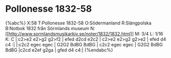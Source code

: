 # Pollonesse 1832-58

{%abc%}
X:58
T:Pollonesse 1832-58
O:Södermanland
R:Slängpolska
B:Notbok 1832 från Sörmlands museum
N:[[http://www.sormlandsmusikarkiv.se/noter/1832/1832.html]]
M: 3/4
L: 1/16
K: C
|:c2>e2 e2>g2 g2>f2 | efed d2cd e2c2 | c2>e2 e2>g2 g2>e2 | efed d4 c4 :|
|:c2c2 egec egec | G2G2 BdBG BdBG | c2c2 egec egec | 
G2G2 BdBG BdBG |c2cd e2ef g2ga | gfed d4 c4:| 
{%endabc%}
